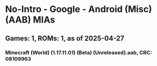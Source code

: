 # No-Intro - Google - Android (Misc) (AAB) MIAs
## Games: 1, ROMs: 1, as of 2025-04-27

### Minecraft (World) (1.17.11.01) (Beta) (Unreleased).aab, CRC: 08109963
